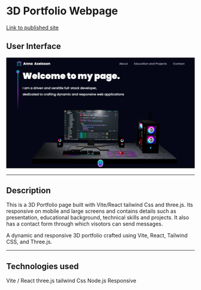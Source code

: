 # 3D Portfolio Webpage

[Link to published site](https://annaaxelsson.com/)

## User Interface

![Alt text](user-interface.png)

---

## Description

This is a 3D Portfolio page built with Vite/React tailwind Css and three.js. Its responsive on mobile and large screens and contains details such as presentation, educational background, technical skills and projects. It also has a contact form through which visotors can send messages. 

A dynamic and responsive 3D portfolio crafted using Vite, React, Tailwind CSS, and Three.js.

---

## Technologies used

Vite / React
three.js
tailwind Css
Node.js
Responsive
